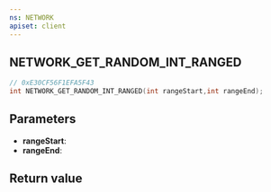 ```yaml
---
ns: NETWORK
apiset: client
---
```

## NETWORK_GET_RANDOM_INT_RANGED

```c
// 0xE30CF56F1EFA5F43
int NETWORK_GET_RANDOM_INT_RANGED(int rangeStart,int rangeEnd);
```


## Parameters
* **rangeStart**:
* **rangeEnd**:

## Return value